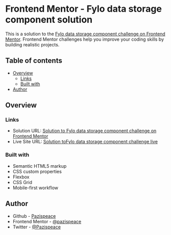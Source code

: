 # Frontend Mentor - Fylo data storage component solution

This is a solution to the [Fylo data storage component challenge on Frontend Mentor](https://www.frontendmentor.io/challenges/fylo-data-storage-component-1dZPRbV5n). Frontend Mentor challenges help you improve your coding skills by building realistic projects.

## Table of contents

- [Overview](#overview)
  - [Links](#links)
  - [Built with](#built-with)
- [Author](#author)

## Overview

### Links

- Solution URL: [Solution to Fylo data storage component challenge on Frontend Mentor]()
- Live Site URL: [Solution toFylo data storage component challenge live](https://Pazispeace.github.io/FrontendMentor-Challenges/fylo-data-storage-component-master)

### Built with

- Semantic HTML5 markup
- CSS custom properties
- Flexbox
- CSS Grid
- Mobile-first workflow

## Author

- Github - [Pazispeace](https://github.com/Pazispeace)
- Frontend Mentor - [@pazispeace](https://www.frontendmentor.io/profile/Pazispeace)
- Twitter - [@Pazispeace](https://www.twitter.com/pazispeace)
